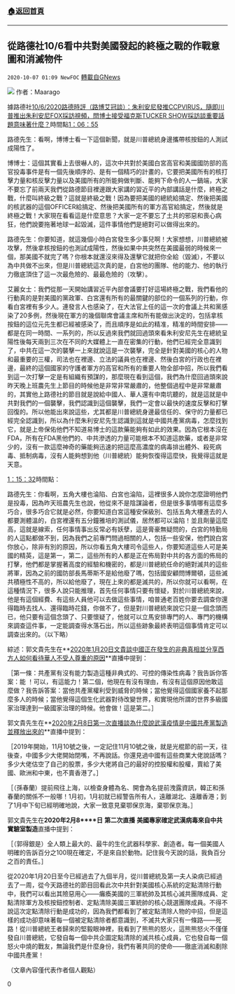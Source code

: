 ###  [:house:返回首頁](https://github.com/ourhimalayas/txt)
---

## 從路德社10/6看中共對美國發起的終極之戰的作戰意圖和消滅物件
`2020-10-07 01:09 NewFOC` [轉載自GNews](https://gnews.org/zh-hant/407631/)

![]()![](https://s3.amazonaws.com/gnews-media-offload/wp-content/uploads/2020/10/07010538/%E5%B0%81%E9%9D%A2-14.jpg)
作者：Maarago

據路德社[10/6/2020路德時評（路博艾冠談）：朱利安尼發推CCPVIRUS，隨即川普推出朱利安尼FOX採訪視頻，閆博士接受福克斯TUCKER SHOW採訪談重要話題意味著什麼？](https://youtu.be/SVnt1x90sZQ)時間點[1：06：55](https://youtu.be/SVnt1x90sZQ?t=4015)



路德先生：看啊，博博士看一下這個新聞，就是川普總統身邊攜帶核按鈕的人測試成陽性了。

博博士：這個其實看上去很嚇人的，這次中共對於美國白宮高官和美國國防部的高官投毒事件是有一個先後順序的、是有一個精巧的計畫的，它要把美國所有的核打擊力量和核反擊力量以及美國所有的所能夠做判斷、能夠下命令的人一鍋端，大家不要忘了前兩天我們從路德節目裡邊跟大家講的習近平的內部講話是什麼，終極之戰，什麼叫終級之戰？這就是終級之戰！因為要把美國的總統給搞定、然後把美國的核武器的這個OFFICER給搞定、然後把美國所有的軍方高官給搞定，然後就是終極之戰！大家現在看看這是什麼意思？大家一定不要忘了土共的邪惡和喪心病狂，他們說要拖著地球一起毀滅，這件事情他們是絕對可以做得出來的。

路德先生：你要知道，就這幾個小時白宮發生多少事兒啊！大家想想，川普總統被攻擊，然後拿核按鈕的也測試成陽性，然後如果中共突然在美國最弱的時候來一個，那美國不就完了嗎？你根本就還沒來得及還擊它就把你全給（毀滅），不要以為中共做不出來，但是川普總統這次真的是，白宮他的團隊、他的能力、他的執行力徹底頂住了這一次最危險的、最最危險的（攻擊）。

艾麗女士：我們從那一天開始講習近平內部會議要打好這場終極之戰，我們看他的行動真的是對美國的黨政軍、白宮還有所有的最關鍵的部位的一個系列的行動，你看白宮裡有多少人。連發言人也感染了，在大法官上任的這一次的會議上共和黨感染了20多例，然後現在軍方的幾個聯席會議主席和所有能做出決定的，包括拿核按鈕的這位元先生都已經被感染了，而且順序是如此的精准，精准的時間安排——都是在同一時間、一系列的，所以反過來我們就回過頭來看朱利安尼先生在總統呈陽性後每天兩到三次在不同的大媒體上一直在密集的行動，他們已經完全意識到了，中共在這一次的襲擊一上來就說這是一次襲擊，完全是針對美國的核心的人物和最重要的三權，司法也在裡邊、立法的議員也在裡邊、然後白宮的行政也在裡邊，最終的這個國家的守護者軍方的高官和所有的重要人物全部中招，所以我們看到這一次打擊一定是有組織有預謀的，那麼現在看到這個，我們為什麼回過頭來說昨天晚上班農先生上節目的時候他是非常非常嚴肅的，他整個過程中是非常嚴肅的，其實他上路德社的節目就是說給中國人、華人還有中南坑聽的，就是這就是中共對我們的一個襲擊，我們認識到這個襲擊，我們一定會以最快的速度反擊和打擊回復的。所以他能出來說這些，尤其都是川普總統身邊最信任的、保守的力量都已經完全認識到，所以為什麼朱利安尼先生認識到這就是中國共產黨病毒，怎麼找到它，就是上帝保佑他們不知道易博士的這款藥能夠有如此的效果。因為它根本沒在FDA，所有在FDA黑他們的、中共滲透的力量可能根本不知道這款藥，或者是非常少的，沒有一款這麼神奇的藥能夠迅速的把這麼高濃度的病毒排出體外、殺死病毒、抵制病毒，沒有人能夠想到他（川普總統）能夠恢復得這麼快，我覺得這就是天意。

[1：15：32](https://youtu.be/SVnt1x90sZQ?t=4532)時間點：

路德先生：你看啊，五角大樓也淪陷、白宮也淪陷，這裡很多人說你怎麼證明他們是投毒，因為昨天班農先生也說，他從來不是陰謀論者，但是很多事情哪有這麼多巧合，很多巧合它就是必然，你要知道白宮這種安保級別、包括五角大樓進去的人都要測體溫的，白宮裡還有五分鐘雅培的測試儀，居然都可以淪陷！並且劑量這麼高，這就是線索，任何事情事出反常必有妖孽，這是膏豪無疑問的，白宮的特勤局的人這點都做不到，因為我們之前專門問過相關的人，包括一些安保，他們說白宮你放心，除非有別的原因，所以你看五角大樓司令這些人，你要知道這些人可是美國的精英，這是第一，第二，這些所有的人都是正在佈局對中共的各方面的佈局的打擊，他們都是掌握著高度的經驗和機密的，都是川普總統任命的絕對滅共的這些將軍，因為之前的國防部長馬蒂斯不是給他廢了嗎，包括國安顧問博爾頓，這些滅共積極性不高的，所以給他廢了，現在上來的都是滅共的，所以你就可以看啊，在這種情況下，很多人說只能推理，首先任何事情只要有懷疑，對於川普總統來說，他是有這個經費、有這些人員他可以去做這些事情，咱普通老百姓你要去調查你還得臨時去找人、還得臨時花錢，你做不了，但是對川普總統來說它只是一個念頭而已，他只要有這個念頭了、只要懷疑了，他就可以立馬安排專門的人、專門的機構來調查這件事，一定能調查得水落石出，所以這些跡象最終表明這個事情肯定可以調查出來的。（以下略）

綜述：郭文貴先生在**[2020年1月20日文貴談中國正在發生的非典真相並分享西方人如何看待華人不受人尊重的原因](https://livestream.com/accounts/27235681/events/8197481/videos/200965130)**直播中提到：

［第一條：共產黨有沒有能力製造這種非典式的、可控的傳染性病毒？我告訴你答案：能 ！可以，有這能力！第二個，他現在有沒有理由，有沒有這個原因他敢這麼做？我告訴答案：當他共產黨權利受到威脅的時候；當他覺得這個國家養不起那麼多人的時候；當他覺得這個生化武器對待改變世界，和實現他所謂的世界多級國家治理達到一級國家治理的時候。他會做！這是第二。］

郭文貴先生在**[2020年2月8日第一次直播談為什麼說武漢疫情是中國共產黨製造並釋放出來的](https://livestream.com/accounts/27235681/events/8197481/videos/201694366)**直播中提到：

［2019年開始，11月10號之後，一定記住11月10號之後，就是光棍節的前一天，往後查，中國多少大佬開始閉嘴，不再說話。你還見過中國有這些商業大佬說話嗎？多少大佬估空了自己的股票，多少大佬將自己的最好的控股權和股權，賣給了美國、歐洲和中東，也不賣香港了。］

［（孫春蘭）提前飛往上海，以檢查身體為名、開會為名提前洩露資訊，韓正和孫春蘭的關係不一般哪！1月初，1月初就已經警告所有人，遠離湖北、遠離香港；到了1月中下旬已經明確地說，大家一致意見棄鄂保京海，棄鄂保京海。］

郭文貴先生在**2020****年****2****月****8****日** **第二次直播** **美國專家確定武漢病毒來自中共實驗室製造**直播中提到：

［（郭得銀是）全人類上最大的、最牛的生化武器科學家、創造者。每一個美國人明確的告訴百分之100現在確定，不是來自於動物。記住我今天說的話，我負百分之百的責任。］

從2020年1月20日至今已經過去了九個半月，從川普總統及第一夫人染病已經過去了一周，從今天路德社的節目回看此次中共針對美國核心系統的定點清除行動中，我們可以看出其險惡用心——癱瘓美國的三軍統帥及其核心滅共團隊成員、定點清除軍方及核按鈕控制者、定點清除美國三軍統帥的核心競選團隊成員。不得不說這次定點清除行動是成功的，因為我們都看到了被定點清除人物的中招，但是這樣的成功卻意味著每一個被定點清除者都意識到，不滅共大家只有一條路——死路！從川普總統王者歸來的堅毅眼神裡，我看到了熊熊的怒火，這熊熊怒火不僅僅發自川普總統，它發自每一個中共企圖定點清除的滅共核心成員，它也發自每一個怒火中燒的戰友，無論我們是什麼身份，我們有著共同的使命——徹底消滅和剷除中國共產黨！

（文章內容僅代表作者個人觀點）

0
